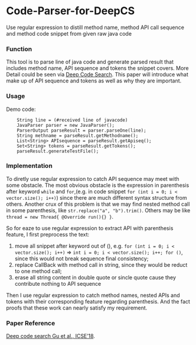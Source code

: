 # Code-Parser-for-DeepCS
Use regular expression to distill method name, method API call sequence and method code snippet from given raw java code

### Function
This tool is to parse line of java code and generate parsed result that includes method name, API sequence and tokens the snippet covers.
More Detail could be seen via [Deep Code Search](https://guxd.github.io/papers/deepcs.pdf "2018 ICSE").
This paper will introduce what make up of API sequence and tokens as well as why they are important.

### Usage
Demo code:
```
    String line = (#received line of javacode)
    JavaParser parser = new JavaParser();
    ParserOutput parseResult = parser.parseOne(line);
    String methname = parseResult.getMethodname();
    List<String> APIsequence = parseResult.getApiseq();
    Set<String> tokens = parseResult.getTokens();
    parseResult.generateTestFile();
```
### Implementation
To diretly use regular expression to catch API sequence may meet with some obstacle. The most obvious obstacle is the expression in parenthesis after keyword `while` and `for`,(e.g. in code snippet `for (int i = 0; i < vector.size(); i++)`) since there are much different syntax structure from others. Another crux of this problem is that we may find nested method call in some parenthesis, like `str.replace("a", "b").trim()`. Others may be like `thread = new Thread{ @Override run(){} }`.

So for eaze to use regular expression to extract API with parenthesis feature, I first preprocess the text: 
  1. move all snippet after keyword out of (), e.g. `for (int i = 0; i < vector.size(); i++)` => `int i = 0; i < vector.size(); i++; for ()`, since this would not break sequence final consistency; 
  2. replace CallBack with method call in string, since they would be reduct to one method call;
  3. erase all string content in double quote or sincle quote cause they contribute nothing to API sequence
  
Then I use regular expression to catch method names, nested APIs and tokens with their corresponding feature regarding parenthesis. And the fact proofs that these work can nearly satisfy my requirement.

### Paper Reference
[Deep code search Gu et al., ICSE’18](https://guxd.github.io/papers/deepcs.pdf "DeepCS 2018 ICSE").
